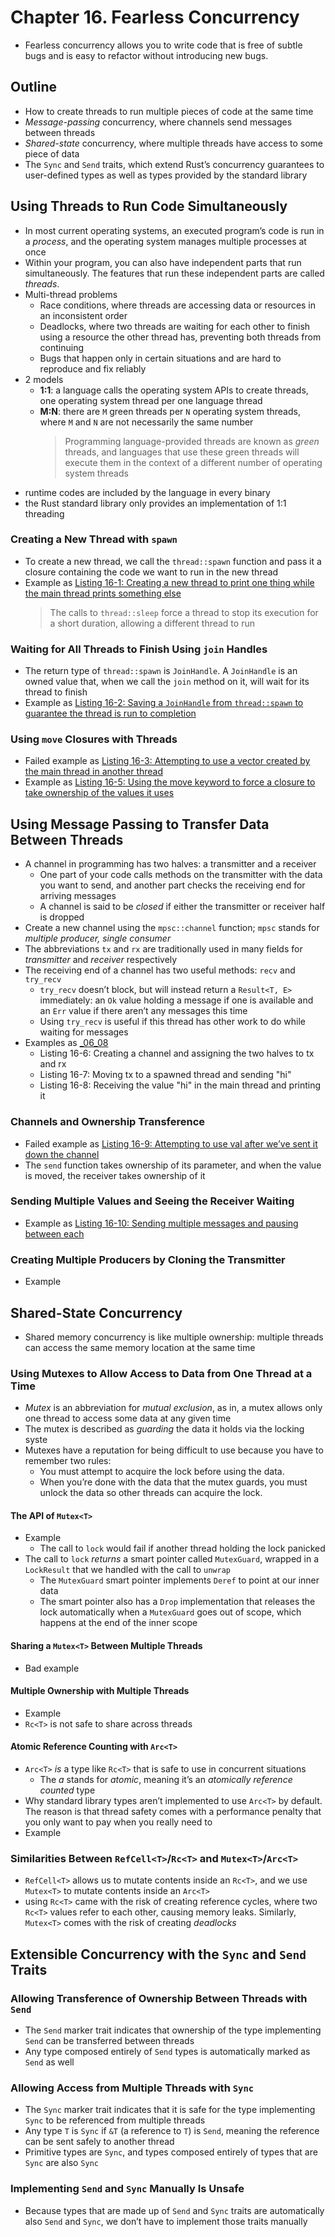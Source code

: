 # Chapter 16. Fearless Concurrency

- Fearless concurrency allows you to write code that is free of subtle bugs and is easy to refactor without introducing new bugs.

## Outline 
* How to create threads to run multiple pieces of code at the same time
* *Message-passing* concurrency, where channels send messages between threads
* *Shared-state* concurrency, where multiple threads have access to some piece
  of data
* The `Sync` and `Send` traits, which extend Rust’s concurrency guarantees to
  user-defined types as well as types provided by the standard library

## Using Threads to Run Code Simultaneously
- In most current operating systems, an executed program’s code is run in a
*process*, and the operating system manages multiple processes at once
- Within your program, you can also have independent parts that run simultaneously. The
features that run these independent parts are called *threads*.
- Multi-thread problems
    * Race conditions, where threads are accessing data or resources in an
    inconsistent order
    * Deadlocks, where two threads are waiting for each other to finish using a
    resource the other thread has, preventing both threads from continuing
    * Bugs that happen only in certain situations and are hard to reproduce and fix
    reliably
- 2 models
  - **1:1**: a language calls the operating system APIs to create threads, one operating system thread per one language thread
  - **M:N**: there are `M` green threads per `N` operating system threads, where `M` and `N` are not necessarily the same number
    > Programming language-provided threads are known as *green* threads, and languages that use these green threads will execute them in the context of a different number of operating system threads
- runtime codes are included by the language in every binary
- the Rust standard library only provides an implementation of 1:1 threading

### Creating a New Thread with `spawn`
- To create a new thread, we call the `thread::spawn` function and pass it a closure containing the code we want to run in the new thread
- Example as [Listing 16-1: Creating a new thread to print one thing while the main thread prints something else](./listings/_01/src/main.rs)
    >  The calls to `thread::sleep` force a thread to stop its execution for a short duration, allowing a different thread to run

### Waiting for All Threads to Finish Using `join` Handles
- The return type of `thread::spawn` is `JoinHandle`. A `JoinHandle` is an owned
value that, when we call the `join` method on it, will wait for its thread to finish
- Example as [Listing 16-2: Saving a `JoinHandle` from `thread::spawn` to guarantee the thread is run to completion](./listings/_02/src/main.rs)

### Using `move` Closures with Threads
- Failed example as [Listing 16-3: Attempting to use a vector created by the main thread in another thread](./listings/_03/src/main.rs)
- Example as [Listing 16-5: Using the move keyword to force a closure to take ownership of the values it uses](./listings/_05/src/main.rs)

## Using Message Passing to Transfer Data Between Threads
- A channel in programming has two halves: a transmitter and a receiver
  - One part of your code calls methods on the transmitter with the data you want to send, and another part checks the receiving end for arriving messages
  - A channel is said to be *closed* if either the transmitter or receiver half is dropped
- Create a new channel using the `mpsc::channel` function; `mpsc` stands for
*multiple producer, single consumer*
- The abbreviations `tx` and `rx` are traditionally used in many fields for *transmitter* and *receiver* respectively
- The receiving end of a channel has two useful methods: `recv` and `try_recv`
  - `try_recv` doesn’t block, but will instead return a `Result<T, E>` immediately: an `Ok` value holding a message if one is available and an `Err` value if there aren’t any messages this time
  - Using `try_recv` is useful if this thread has other work to do while waiting for messages
- Examples as [_06_08](./listings/_06_08/src/main.rs)
    - Listing 16-6: Creating a channel and assigning the two halves to tx and rx
    - Listing 16-7: Moving tx to a spawned thread and sending "hi"
    - Listing 16-8: Receiving the value "hi" in the main thread and printing it

### Channels and Ownership Transference
- Failed example as [Listing 16-9: Attempting to use val after we’ve sent it down the channel](./listings/_09/src/main.rs)
- The `send` function takes ownership of its parameter, and when the value is moved, the receiver takes ownership of it

### Sending Multiple Values and Seeing the Receiver Waiting
- Example as [Listing 16-10: Sending multiple messages and pausing between each](./listings/_10/src/main.rs)

### Creating Multiple Producers by Cloning the Transmitter
- Example 

## Shared-State Concurrency
- Shared memory concurrency is like multiple ownership: multiple threads
can access the same memory location at the same time

### Using Mutexes to Allow Access to Data from One Thread at a Time
- *Mutex* is an abbreviation for *mutual exclusion*, as in, a mutex allows only
one thread to access some data at any given time
- The mutex is described as *guarding* the data it holds via the locking syste
- Mutexes have a reputation for being difficult to use because you have to remember two rules:
    * You must attempt to acquire the lock before using the data.
    * When you’re done with the data that the mutex guards, you must unlock the
    data so other threads can acquire the lock.

#### The API of `Mutex<T>`
- Example 
    - The call to `lock` would fail if another thread holding the lock panicked
- The call to `lock` *returns* a smart pointer called `MutexGuard`, wrapped in a
`LockResult` that we handled with the call to `unwrap`
    - The `MutexGuard` smart pointer implements `Deref` to point at our inner data
    - The smart pointer also has a `Drop` implementation that releases the lock automatically when a `MutexGuard` goes out of scope, which happens at the end of the inner scope

#### Sharing a `Mutex<T>` Between Multiple Threads
- Bad example

#### Multiple Ownership with Multiple Threads
- Example
- `Rc<T>` is not safe to share across threads

#### Atomic Reference Counting with `Arc<T>`
- `Arc<T>` *is* a type like `Rc<T>` that is safe to use in concurrent situations
    - The *a* stands for *atomic*, meaning it’s an *atomically reference counted* type
- Why standard library types aren’t implemented to use `Arc<T>` by default. The reason is that thread safety comes with a performance penalty that you only want to pay when you really need to
- Example

### Similarities Between `RefCell<T>`/`Rc<T>` and `Mutex<T>`/`Arc<T>`
- `RefCell<T>` allows us to mutate contents inside an `Rc<T>`, and we use `Mutex<T>` to mutate contents inside an `Arc<T>`
- using `Rc<T>` came with the risk of creating reference cycles, where two `Rc<T>` values refer to each other, causing memory leaks. Similarly, `Mutex<T>` comes with the risk of creating *deadlocks*

## Extensible Concurrency with the `Sync` and `Send` Traits
### Allowing Transference of Ownership Between Threads with `Send`
- The `Send` marker trait indicates that ownership of the type implementing
`Send` can be transferred between threads
- Any type composed entirely of `Send` types is automatically marked as `Send` as well

### Allowing Access from Multiple Threads with `Sync`
- The `Sync` marker trait indicates that it is safe for the type implementing
`Sync` to be referenced from multiple threads
- Any type `T` is `Sync` if `&T` (a reference to `T`) is `Send`, meaning the reference can be
sent safely to another thread
- Primitive types are `Sync`, and types composed entirely of types that are `Sync` are also `Sync`

### Implementing `Send` and `Sync` Manually Is Unsafe
- Because types that are made up of `Send` and `Sync` traits are automatically
also `Send` and `Sync`, we don’t have to implement those traits manually

